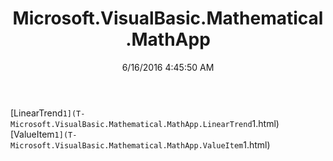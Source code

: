 ﻿---
title: Microsoft.VisualBasic.Mathematical.MathApp
date: 6/16/2016 4:45:50 AM
---

[LinearTrend`1](T-Microsoft.VisualBasic.Mathematical.MathApp.LinearTrend`1.html)
[ValueItem`1](T-Microsoft.VisualBasic.Mathematical.MathApp.ValueItem`1.html)
